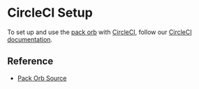 # CircleCI Setup

To set up and use the [pack orb][pack-orb] with [CircleCI][circleci], follow our [CircleCI documentation][orb-docs].

## Reference
* [Pack Orb Source][orb-source]

[circleci]: https://circleci.com/
[orb-docs]: https://buildpacks.io/docs/tools/circleci/
[pack-orb]: https://circleci.com/developer/orbs/orb/buildpacks/pack
[orb-source]: https://github.com/buildpacks/pack-orb
